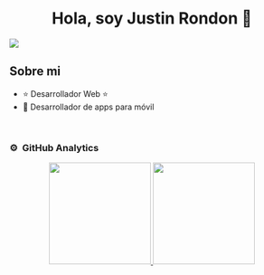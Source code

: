 <div align="center">
<h1 align="center">Hola, soy Justin Rondon 👋</h1>
</div>
<img src="https://ibb.co/Dwr4jqm](https://i.ibb.co/Zc2dbZv/Justin-Rondon.png">

## Sobre mi

- ⭐ Desarrollador Web ⭐ 
- 📲 Desarrollador de apps para móvil
<br>

### ⚙️ &nbsp;GitHub Analytics

<p align="center">
<a href="https://github.com/ArisGuimera">
  <img height="180em" src="https://github-readme-stats-eight-theta.vercel.app/api?username=ArisGuimera&show_icons=true&theme=algolia&include_all_commits=true&count_private=true"/>
  <img height="180em" src="https://github-readme-stats-eight-theta.vercel.app/api/top-langs/?username=ArisGuimera&layout=compact&langs_count=8&theme=algolia"/>
</a>
</p>
